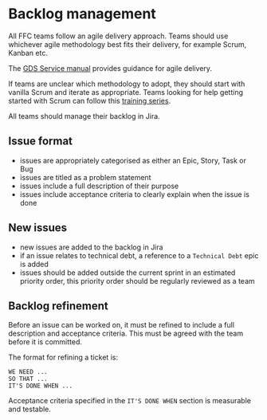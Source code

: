 # Backlog management
All FFC teams follow an agile delivery approach. Teams should use whichever agile methodology best fits their delivery, for example Scrum, Kanban etc.

The [GDS Service manual](https://www.gov.uk/service-manual/agile-delivery) provides guidance for agile delivery.

If teams are unclear which methodology to adopt, they should start with vanilla Scrum and iterate as appropriate. Teams looking for help getting started with Scrum can follow this [training series](http://scrumtrainingseries.com).

All teams should manage their backlog in Jira.

## Issue format
- issues are appropriately categorised as either an Epic, Story, Task or Bug
- issues are titled as a problem statement
- issues include a full description of their purpose
- issues include acceptance criteria to clearly explain when the issue is done

## New issues
- new issues are added to the backlog in Jira
- if an issue relates to technical debt, a reference to a `Technical Debt` epic is added
- issues should be added outside the current sprint in an estimated priority order, this priority order should be regularly reviewed as a team

## Backlog refinement
Before an issue can be worked on, it must be refined to include a full description and acceptance criteria. This must be agreed with the team before it is committed.

The format for refining a ticket is:

```
WE NEED ...
SO THAT ...
IT'S DONE WHEN ...
```

Acceptance criteria specified in the `IT'S DONE WHEN` section is measurable and testable.
